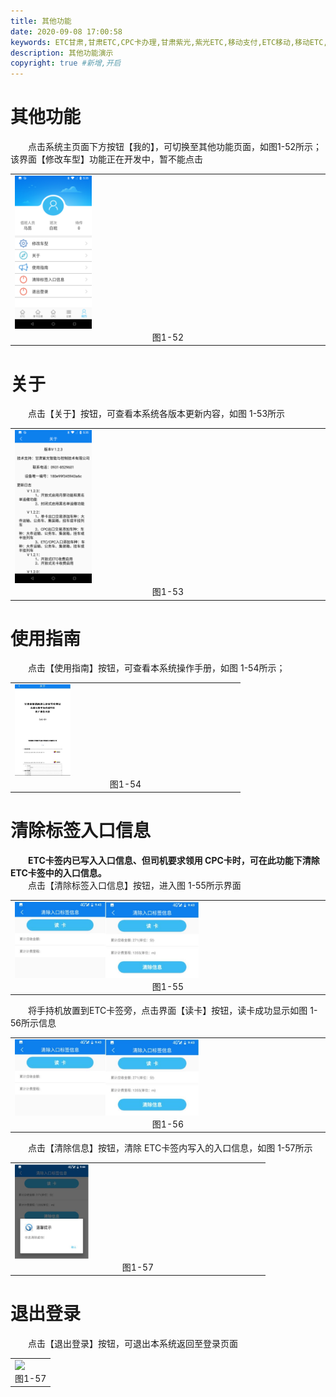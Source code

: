 ```yaml
---
title: 其他功能
date: 2020-09-08 17:00:58
keywords: ETC甘肃,甘肃ETC,CPC卡办理,甘肃紫光,紫光ETC,移动支付,ETC移动,移动ETC,ETC办理，ETC手持终端,甘肃ETC办理,甘肃ETC发行,移动发行终端,手持便携式收费系统
description: 其他功能演示
copyright: true #新增,开启
---
```


# 其他功能
&emsp;&emsp;点击系统主页面下方按钮【我的】，可切换至其他功能页面，如图1-52所示；该界面【修改车型】功能正在开发中，暂不能点击
<table>
  <td><img src="/pub-images/myMmessage-1.jpg"  width="25%" /><div style="text-align:center;">图1-52</div></td>
   </table>
   
# 关于
&emsp;&emsp;点击【关于】按钮，可查看本系统各版本更新内容，如图 1-53所示
<table>
  <td><img src="/pub-images/myMmessage-2.jpg"  width="25%" /><div style="text-align:center;">图1-53</div></td>
   </table>

# 使用指南
&emsp;&emsp;点击【使用指南】按钮，可查看本系统操作手册，如图 1-54所示；
<table>
  <td><img src="/pub-images/myMmessage-3.jpg"  width="25%" /><div style="text-align:center;">图1-54</div></td>
   </table>
   
# 清除标签入口信息
<div style="font-weight:bold;">&emsp;&emsp;ETC卡签内已写入入口信息、但司机要求领用  CPC卡时，可在此功能下清除 ETC卡签中的入口信息。</div>
&emsp;&emsp;点击【清除标签入口信息】按钮，进入图 1-55所示界面
<table>
  <td><img src="/pub-images/myMmessage-4.jpg"  width="60%" /><div style="text-align:center;">图1-55</div></td>
   </table>
&emsp;&emsp;将手持机放置到ETC卡签旁，点击界面【读卡】按钮，读卡成功显示如图 1-56所示信息
<table>
  <td><img src="/pub-images/myMmessage-5.jpg"  width="60%" /><div style="text-align:center;">图1-56</div></td>
   </table>
&emsp;&emsp;点击【清除信息】按钮，清除 ETC卡签内写入的入口信息，如图 1-57所示
<table>
  <td><img src="/pub-images/myMmessage-6.jpg"  width="30%" /><div style="text-align:center;">图1-57</div></td>
   </table>
   
# 退出登录
&emsp;&emsp;点击【退出登录】按钮，可退出本系统返回至登录页面
<table>
  <td><img src="/pub-images/laneLogin.png"  width="30%" /><div style="text-align:center;">图1-57</div></td>
   </table>
